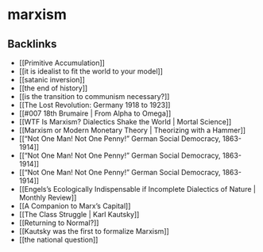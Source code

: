 # marxism



## Backlinks

-   [[Primitive Accumulation]]
-   [[it is idealist to fit the world to your model]]
-   [[satanic inversion]]
-   [[the end of history]]
-   [[is the transition to communism necessary?]]
-   [[The Lost Revolution: Germany 1918 to 1923]]
-   [[#007 18th Brumaire | From Alpha to Omega]]
-   [[WTF Is Marxism? Dialectics Shake the World | Mortal Science]]
-   [[Marxism or Modern Monetary Theory | Theorizing with a Hammer]]
-   [[&ldquo;Not One Man! Not One Penny!&rdquo; German Social Democracy, 1863-1914]]
-   [[&ldquo;Not One Man! Not One Penny!&rdquo; German Social Democracy, 1863-1914]]
-   [[&ldquo;Not One Man! Not One Penny!&rdquo; German Social Democracy, 1863-1914]]
-   [[Engels&rsquo;s Ecologically Indispensable if Incomplete Dialectics of Nature | Monthly Review]]
-   [[A Companion to Marx&rsquo;s Capital]]
-   [[The Class Struggle | Karl Kautsky]]
-   [[Returning to Normal?]]
-   [[Kautsky was the first to formalize Marxism]]
-   [[the national question]]
